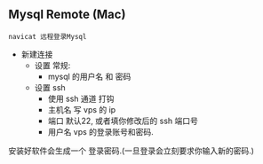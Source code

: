 ## Mysql Remote (Mac)
	navicat 远程登录Mysql 
- 新建连接  
	- 设置 常规:
		- mysql 的用户名 和  密码
	- 设置 ssh
		- 使用 ssh 通道 打钩
		- 主机名 写 vps 的 ip
		- 端口 默认22, 或者填你修改后的 ssh 端口号
		- 用户名 vps 的登录账号和密码.




安装好软件会生成一个 登录密码.(一旦登录会立刻要求你输入新的密码.)




